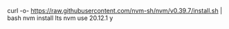 curl -o- https://raw.githubusercontent.com/nvm-sh/nvm/v0.39.7/install.sh | bash
nvm install lts
nvm use 20.12.1
y
